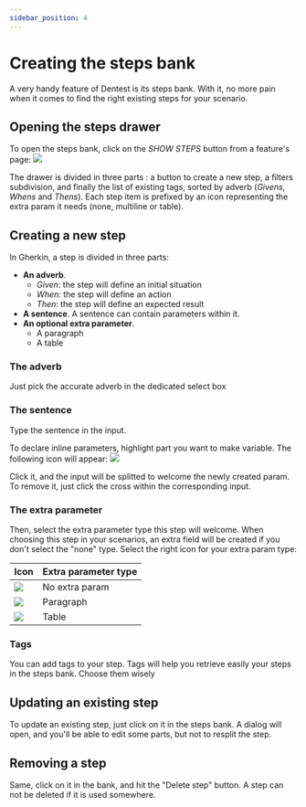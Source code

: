 ```yaml
---
sidebar_position: 4
---
```


# Creating the steps bank

A very handy feature of Dentest is its steps bank. With it, no more pain when it comes to find the right existing steps 
for your scenario.

## Opening the steps drawer

To open the steps bank, click on the _SHOW STEPS_ button from a feature's page: ![](/img/show-steps.png)

The drawer is divided in three parts : a button to create a new step, a filters subdivision, and finally the list of 
existing tags, sorted by adverb (_Givens_, _Whens_ and _Thens_). Each step item is prefixed by an icon representing the 
extra param it needs (none, multiline or table). 

## Creating a new step

In Gherkin, a step is divided in three parts:

- **An adverb**.
    - _Given_: the step will define an initial situation
    - _When_: the step will define an action
    - _Then_: the step will define an expected result
- **A sentence**. A sentence can contain parameters within it.
- **An optional extra parameter**.
    - A paragraph
    - A table
    
### The adverb

Just pick the accurate adverb in the dedicated select box

### The sentence

Type the sentence in the input.

To declare inline parameters, highlight part you want to make variable. The following icon will appear: ![](/img/split-step.png)

Click it, and the input will be splitted to welcome the newly created param. To remove it, just click the cross within 
the corresponding input.

### The extra parameter

Then, select the extra parameter type this step will welcome. When choosing this step in your scenarios, an extra field 
will be created if you don't select the "none" type. Select the right icon for your extra param type:

| Icon                               | Extra parameter type |
| ---------------------------------- | -------------------- |
| ![](/img/step-param-none.png)      | No extra param       |
| ![](/img/step-param-multiline.png) | Paragraph            |
| ![](/img/step-param-table.png)     | Table                |

### Tags

You can add tags to your step. Tags will help you retrieve easily your steps in the steps bank. Choose them wisely

## Updating an existing step

To update an existing step, just click on it in the steps bank. A dialog will open, and you'll be able to edit some 
parts, but not to resplit the step.

## Removing a step

Same, click on it in the bank, and hit the "Delete step" button. A step can not be deleted if it is used somewhere.

